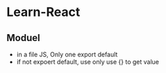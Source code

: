 # Learn-React

## Moduel 
- in a file JS, Only one export default 
- if not expoert default, use only use {} to get value 